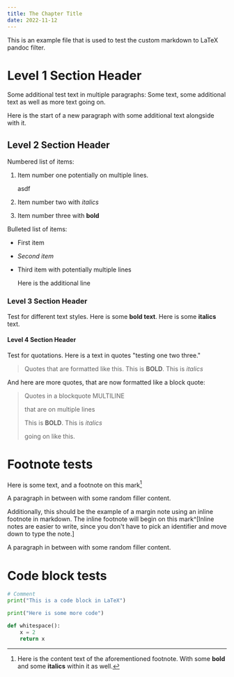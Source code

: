 ```yaml
---
title: The Chapter Title
date: 2022-11-12
---
```


This is an example file that is used to test the custom markdown to LaTeX pandoc
filter.

# Level 1 Section Header 

Some additional test text in multiple paragraphs: Some text, some additional text
as well as more text going on.

Here is the start of a new paragraph with some additional text alongside with it.

## Level 2 Section Header

Numbered list of items:

1. Item number one
   potentially on multiple lines.

   asdf 
1. Item number two with *italics*
1. Item number three with **bold**

Bulleted list of items:

* First item
* *Second item*
* Third item with
  potentially multiple lines

  Here is the additional line
  

### Level 3 Section Header

Test for different text styles. Here is some **bold text**. Here is some
**italics** text. 

#### Level 4 Section Header

Test for quotations. Here is a text in quotes "testing one two three."

> Quotes that are formatted like this. This is **BOLD**. This is *italics*

And here are more quotes, that are now formatted like a block quote:

> Quotes in a blockquote MULTILINE
>
> that are on multiple lines
>
> This is **BOLD**. This is *italics*
>
> going on like this.

# Footnote tests

Here is some text, and a footnote on this mark[^1]

A paragraph in between with some random filler content.

Additionally, this should be the example of a margin note using an inline footnote in markdown. The inline footnote will begin on this mark^[Inline notes are easier to write, since
you don't have to pick an identifier and move down to type the
note.]

A paragraph in between with some random filler content.

[^1]: Here is the content text of the aforementioned footnote. With some **bold** and some **italics** within it as well.

# Code block tests

```python
# Comment
print("This is a code block in LaTeX")

print("Here is some more code")

def whitespace():
    x = 2
    return x
```